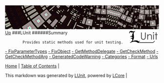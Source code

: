 ![](../Content/LUnit-banner-small.png "")
[<img style="float: right;" src="../Content/LUnit-logo-small.png">](../../README.md)
[Up](../LUnit.md)
###LUnit
######Summary

            Provides static methods used for unit testing.
            
[ - FixParameterTypes](LUnit_FixParameterTypes.md)
[ - FixObject](LUnit_FixObject.md)
[ - GetMethodDelegate](LUnit_GetMethodDelegate.md)
[ - GetCheckMethod](LUnit_GetCheckMethod.md)
[ - GetCheckMethodArg](LUnit_GetCheckMethodArg.md)
[ - GeneratedCodeWarning](LUnit_GeneratedCodeWarning.md)
[ - Categories](LUnit_Categories.md)
[ - Format](LUnit_Format.md)
[ - Urls](LUnit_Urls.md)

[Home](../../README.md) | [Table of Contents](../../TableOfContents.md) | 


This markdown was generated by [LUnit](https://github.com/CodeSingularity/LUnit), powered by [LCore](https://github.com/CodeSingularity/LCore) | 

